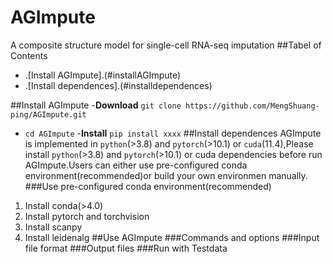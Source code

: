 # AGImpute
A composite structure model for single-cell RNA-seq imputation
##Tabel of Contents
- .[Install AGImpute].(#installAGImpute)
- .[Install dependences].(#installdependences)

##<a name="installAGImpute"></a>Install AGImpute
-**Download** `git clone https://github.com/MengShuang-ping/AGImpute.git`
- `cd AGImpute`
-**Install** `pip install xxxx`
##<a name="installdependences"></a>Install dependences
AGImpute is implemented in `python`(>3.8) and `pytorch`(>10.1) or `cuda`(11.4),Please install `python`(>3.8) and `pytorch`(>10.1) or cuda dependencies before run AGImpute.Users can either use pre-configured conda environment(recommended)or build your own environmen manually.
###Use pre-configured conda environment(recommended)
1. Install conda(>4.0)
2. Install pytorch and torchvision
3. Install scanpy
4. Install leidenalg
##Use AGImpute
###Commands and options
###Input file format
###Output files
###Run with Testdata
